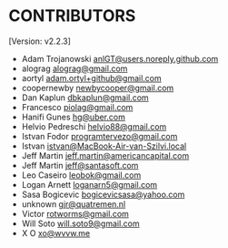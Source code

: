 # CONTRIBUTORS

[Version: v2.2.3]

- Adam Trojanowski <anlGT@users.noreply.github.com>
- alograg <alograg@gmail.com>
- aortyl <adam.ortyl+github@gmail.com>
- coopernewby <newbycooper@gmail.com>
- Dan Kaplun <dbkaplun@gmail.com>
- Francesco <piolag@gmail.com>
- Hanifi Gunes <hg@uber.com>
- Helvio Pedreschi <helvio88@gmail.com>
- Istvan Fodor <programtervezo@gmail.com>
- Istvan <istvan@MacBook-Air-van-Szilvi.local>
- Jeff Martin <jeff.martin@americancapital.com>
- Jeff Martin <jeff@santasoft.com>
- Leo Caseiro <leobok@gmail.com>
- Logan Arnett <loganarn5@gmail.com>
- Sasa Bogicevic <bogicevicsasa@yahoo.com>
- unknown <gjr@quatremen.nl>
- Victor <rotworms@gmail.com>
- Will Soto <will.soto9@gmail.com>
- X O <xo@wvvw.me>
